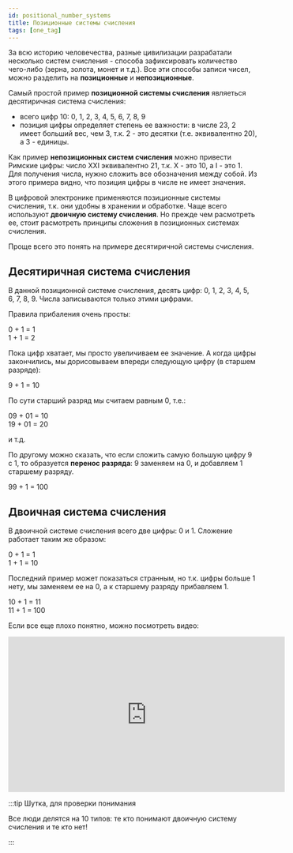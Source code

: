```yaml
---
id: positional_number_systems
title: Позиционные системы счисления
tags: [one_tag]
---
```


За всю историю человечества, разные цивилизации разрабатали несколько систем счисления - способа зафиксировать количество чего-либо (зерна, золота, монет и т.д.). Все эти способы записи чисел, можно разделить на **позиционные** и **непозиционные**.

Самый простой пример **позиционной системы счисления** являеться десятиричная система счисления:
- всего цифр 10: 0, 1, 2, 3, 4, 5, 6, 7, 8, 9
- позиция цифры определяет степень ее важности: в числе 23, 2 имеет больший вес, чем 3, т.к. 2 - это десятки (т.е. эквивалентно 20), а 3 - единицы.

Как пример **непозиционных систем счисления** можно привести Римские цифры: число XXI эквивалентно 21, т.к. X - это 10, а I - это 1. Для получения числа, нужно сложить все обозначения между собой. Из этого примера видно, что позиция цифры в числе не имеет значения.

В цифровой электронике применяются позиционные системы счисления, т.к. они удобны в хранении и обработке. Чаще всего используют **двоичную систему счисления**. Но прежде чем расмотреть ее, стоит расмотреть принципы сложения в позиционных системах счисления.

Проще всего это понять на примере десятиричной системы счисления.
## Десятиричная система счисления

В данной позиционной системе счисления, десять цифр: 0, 1, 2, 3, 4, 5, 6, 7, 8, 9. Числа записываются только этими цифрами.

Правила прибаления очень просты:

0 + 1 = 1<br />
1 + 1 = 2

Пока цифр хватает, мы просто увеличиваем ее значение. А когда цифры закончились, мы дорисовываем впереди следующую цифру (в старшем разряде):

9 + 1 = 10

По сути старший разряд мы считаем равным 0, т.е.:

09 + 01 = 10 <br />
19 + 01 = 20

и т.д.

По другому можно сказать, что если сложить самую большую цифру 9 с 1, то образуется **перенос разряда**: 9 заменяем на 0, и добавляем 1 старшему разряду.

99 + 1 = 100

## Двоичная система счисления

В двоичной системе счисления всего две цифры: 0 и 1. Сложение работает таким же образом:

0 + 1 = 1<br />
1 + 1 = 10

Последний пример может показаться странным, но т.к. цифры больше 1 нету, мы заменяем ее на 0, а к старшему разряду прибавляем 1.

10 + 1 = 11<br />
11 + 1 = 100

Если все еще плохо понятно, можно посмотреть видео:
<iframe width="560" height="315" src="https://www.youtube.com/embed/RcxvcLl1nAs" title="YouTube video player" frameborder="0" allow="accelerometer; autoplay; clipboard-write; encrypted-media; gyroscope; picture-in-picture; web-share" allowfullscreen></iframe>

:::tip Шутка, для проверки понимания

Все люди делятся на 10 типов: те кто понимают двоичную систему счисления и те кто нет!

:::



